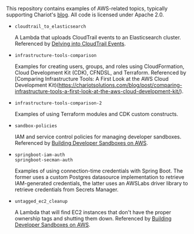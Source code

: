 This repository contains examples of AWS-related topics, typically supporting Chariot's
[blog](https://chariotsolutions.com/blog/). All code is licensed under Apache 2.0.

* `cloudtrail_to_elasticsearch` 

  A Lambda that uploads CloudTrail events to an Elasticsearch cluster. Referenced by
  [Delving into CloudTrail Events](https://chariotsolutions.com/blog/post/delving-into-cloudtrail-events/).

* `infrastructure-tools-comparison` 

  Examples for creating users, groups, and roles using CloudFormation, Cloud Development
  Kit (CDK), CFNDSL, and Terraform. Referenced by
  [Comparing Infrastructure Tools: A First Look at the AWS Cloud Development Kit)(https://chariotsolutions.com/blog/post/comparing-infrastructure-tools-a-first-look-at-the-aws-cloud-development-kit/).

* `infrastructure-tools-comparison-2` 

  Examples of using Terraform modules and CDK custom constructs.

* `sandbox-policies` 

  IAM and service control policies for managing developer sandboxes. Referenced by
  [Building Developer Sandboxes on AWS](https://chariotsolutions.com/blog/post/building-developer-sandboxes-on-aws/).

* `springboot-iam-auth`  
  `springboot-secman-auth`

  Examples of using connection-time credentials with Spring Boot. The former uses a custom
  Postgres datasource implementation to retrieve IAM-generated credentials, the latter uses
  an AWSLabs driver library to retrieve credentials from Secrets Manager.


* `untagged_ec2_cleanup` 

  A Lambda that will find EC2 instances that don't have the proper ownership tags and shutting
  them down. Referenced by
  [Building Developer Sandboxes on AWS](https://chariotsolutions.com/blog/post/building-developer-sandboxes-on-aws/).
